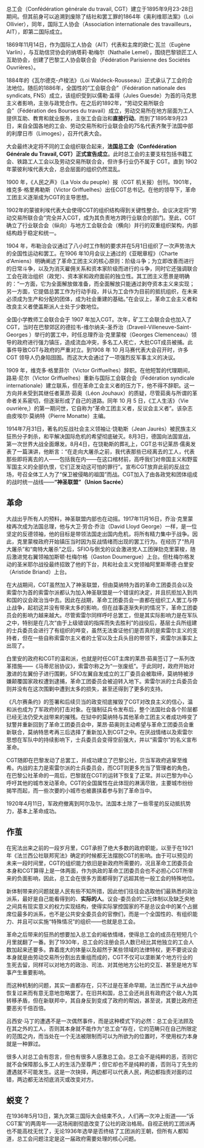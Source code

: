 总工会（Confédération générale du travail, CGT）建立于1895年9月23-28日期间。但其前身可以追溯到废除了结社和罢工罪的1864年《奥利维耶法案》（Loi Ollivier），同年，国际工人协会（Association internationale des travailleurs，AIT），即第二国际成立。

1869年11月14日，作为国际工人协会（AIT）代表和主席的欧仁·瓦兰（Eugène Varlin），与互助信贷协会的纳塔莉·勒梅尔（Nathalie Lemel），围绕巴黎锁匠工人互助协会，创建了巴黎工人协会联合会（Fédération Parisienne des Sociétés Ouvrières）。

1884年的《瓦尔德克-卢梭法》（Loi Waldeck-Rousseau）正式承认了工会的合法地位。随后的1886年，全国性的“工会联合会”（Fédération nationale des syndicats, FNS）成立，该组织受到以儒勒·盖得（Jules Guesde）为首的马克思主义者影响，主张与政党合作。在之后的1892年，“劳动交易所联合会”（Fédération des Bourses du travail）成立，劳动交易所在地方层面为工人提供互助、教育和就业服务，主张工会自治和**直接行动**。而到了1895年9月23日，来自全国各地的工会、劳动交易所和行业联合会的75名代表齐聚于法国中部的利摩日市（Limoges），召开代表大会。

大会最终决定将不同的工会组织联合起来，**法国总工会（Confédération Générale du Travail, CGT）正式宣告成立**。此时总工会的主要支柱包括书籍工会、铁路工人工会以及劳动交易所联合会，但许多行业仍不属于 CGT。直到 1902 年蒙彼利埃代表大会，总会层面的组织仍然混乱。

1900 年，《人民之声》（La Voix du peuple）报（CGT 机关报）创刊。1901年，维克多·格里弗勒斯（Victor Griffuelhes）出任CGT总书记。在他的领导下，革命工团主义逐渐成为CGT的主导思想。

1902年的蒙彼利埃代表大会使得CGT的组织结构得到关键性整合。会议决定将“劳动交易所联合会”完全并入CGT，成为其负责地方跨行业联合的部门。至此，CGT确立了行业联合会（纵向）与地方工会联合会（横向）并行的双重组织架构，内部结构趋于稳定和统一。

1904 年，布勒治会议通过了八小时工作制的要求并在5月1日组织了一次声势浩大的全国性运动和罢工。在1906 年10月会议上通过的《亚眠章程》（Charte d'Amiens）明确阐述了革命工团主义的核心原则：阶级斗争；为立即改善而进行的日常斗争，以及为消灭雇佣关系和资本家阶级而进行的斗争，同时它还强调联合工会在政治组织（政党）、资本家和政府面前的独立性。其工团主义愿景是明确的：“一方面，它为全面解放做准备，而全面解放只能通过剥夺资本主义来实现；另一方面，它提倡总罢工作为行动手段，并认为工会作为目前的抵抗组织，在未来必须成为生产和分配的团体，成为社会重建的基础。”在会议上，革命工会主义者和改良主义者使盖斯派人士处于少数地位。

全国小学教师工会联合会于 1907 年加入CGT。次年，矿工工会联合会也加入了 CGT，当时在巴黎郊区的德拉韦-维尔纳夫-圣乔治（Draveil-Villeneuve-Saint-Georges ）举行的罢工中，时任总理乔治·克里蒙梭（Georges Clemenceau）领导的政府进行强力镇压，造成流血冲突，多名工人死亡，大批CGT成员被捕。此事件导致CGT与政府的严重对立。到1908 年 10 月马赛代表大会召开时，许多 CGT 领导人仍身陷囹圄。而这次大会通过了一项强烈反军事主义的决议。

1909 年，维克多·格里菲尔（Victor Griffuelhes）辞职。在他短暂的代理期间，路易·尼尔（Victor Griffuelhes）重新与国际工会联合会（Fédération syndicale internationale）建立联系，但在革命工会主义者的压力下，他不得不辞职。这一方向并未受到其继任者莱昂·茹奥（Léon Jouhaux）的质疑，尽管茹奥与所谓的革命者关系密切，但逐渐形成了自己的道路。同年 10 月 5 日，《工人生活》（Vie ouvrière,）的第一期问世，它自称为“革命工团主义者，反议会主义者”。该杂志由皮埃尔·莫纳特（Pierre Monatte）主编。

1914年7月31日，著名的反战社会主义领袖让·饶勒斯（Jean Jaurès）被民族主义狂热分子刺杀，和平解决国际危机的希望彻底破灭。8月3日，德国向法国宣战，第一次世界大战全面爆发。8月4日，在饶勒斯的葬礼上，CGT总书记莱昂·儒奥发表了一篇演讲，他断言：“在走向大屠杀之前，我代表那些已经离去的工人，代表那些即将离去的人——包括我在内——在这口棺材前，高呼我们对帝国主义和野蛮军国主义的全部仇恨，它们正发动这可怕的罪行”。宣布CGT放弃此前的反战立场，号召全体工人为了“保卫被侵略的祖国”而战。CGT加入了由各政党和团体组成的战时统一战线——**“神圣联盟”（Union Sacrée）**

## **革命**

大战出乎所有人的预料，神圣联盟内部也在动摇。1917年11月16日，乔治·克里蒙梭再次成为法国总理，他与大卫·劳合·乔治（David Lloyd George）一样，是一位坚定的反德领袖，他的目标是带领法国走出国内危机，将所有精力集中于战争。因此，克里蒙梭政府开始镇压当时因为反战情绪而出现的罢工行为。在经历了“热月大屠杀”和“南特大屠杀”之后，SFIO与倒戈的议会激进党人工团弹劾克里蒙梭，随后激进党右翼领袖加斯顿·杜梅尔格（Gaston Doumergue）上台。但杜梅尔格发动的圣米耶尔战役最终招致了他的下台，共和社会主义党领袖阿里斯蒂德·白里安（Aristide Briand）上台。

在大战期间，CGT虽然加入了神圣联盟，但由莫纳特为首的革命工团委员会以及索雷尔为首的索雷尔派都认为加入神圣联盟是一个错误的决定，并且抗拒加入到共和国的议会政治当中去。因此在战期，革命工团委员会一直都在组织工人罢工与停止战争，起初这并没有带来太多的影响，但在战事逐渐失利的情况下，革命工团委员会的影响力越来越大。尽管索雷尔同样呼吁总罢工，但是其实际影响力是在军队之中，特别是在几次“由于上级错误的指挥而失去胜利”的战役后，基层士兵所组建的士兵委员会进行了有组织的哗变，虽然无法查证他们是否真的是索雷尔主义的支持者，但在一些自称索雷尔主义者的士官以及士兵头目的带领下，索雷尔派事实上出现了。

白里安的政府和CGT的温和派，也就是时任CGT主席的莱昂·茹奥签订了一系列改革措施——《马蒂尼翁协议》，索雷尔称之为“一张废纸”。于此同时，政府开始对激进的左翼份子进行围剿，SFIO左翼自发成立的工厂委员会被取缔，莫纳特被涉嫌颠覆国家政权遭到逮捕，革命工团委员会被迫转入地下。索雷尔派的士兵委员会则并没有在这次围剿中遭到太多的损失，甚至还得到了更多的支持。

《凡尔赛条约》的签署和后续贝当的政变彻底摧毁了CGT对改良主义的信心，温和派也成为了军政府的打击对象。在强制征兵令发布后，整个法国社会各个阶层都已经无法仍受大战带来的摧残。在狱中的莫纳特与其他革命工团主义者成功哗变了狱警并重新回到了革命工团委员会中，莱昂·茹奥则主动希望与革命工团委员会重新联合，莫纳特思考再三后选择了重新加入到CGT之中。在厌战情绪以及索雷尔思想在军队中的持续影响下，士兵委员会变得空前强大，并以“索雷尔”的名义宣布革命。

CGT随即在巴黎发动了总罢工，并成功建立了巴黎公社，贝当军政府逃窜至维希。内战的主力是索雷尔派的士兵委员会，而CGT则更多充当了管理者的角色，在巴黎公社革命的一周后，巴黎就在CGT的运转下恢复了正常。并以巴黎为中心呼吁其他的城市发动革命。CGT的全国属性在此体现的淋漓尽致，主要城市纷纷揭竿而起，而一些次要的小城市也被裹挟着参与到了革命当中。

1920年4月11日，军政府撤离到阿尔及尔。法国本土除了一些零星的反动抵抗势力，基本上革命成功。

## 作茧

在宪法出来之前的一段岁月里，CGT承担了绝大多数的政府职能，以至于在1921年《法兰西公社联邦宪法》确定的时候都无法摆脱CGT的影响。由于可以预见的未来一段时间里，CGT的组织能力依旧是新政府所需要的，况且革命工团委员会本身和CGT算得上是一体两面，作为执政的革命工团委员会也不必担心CGT所带来的负面影响，因此，总工会在很多方面都得到了远超其他一般工会的特殊地位。

新体制带来的问题就是人民有些不知所措，因此他们往往会选取他们最熟悉的政治派系，最好是自己能看得到的、**实际的人**。议会-委员会的二元体制以及缺乏央地之间具有现实意义的权力实现结构，使得实际掌控国家的不是总议会中的某个占据席位最多的派系，也不是公共安全委员会的官僚们，而是一个全国性的、有组织能力、并且可以实施“特殊情况”的组织——也就是总工会。

革命之后带来的狂热的想要加入总工会的皈依情绪，使得总工会的成员在短短几个月里就翻了一番。到了1930年，总工会的注册会员人数已经比其他独立的工会人数加起来还要多。靠着庞大的体量以及超然于某些领域的法律特权，更不要说议会本身就是由劳动交易所分割出去重组而成的，CGT不仅可以垄断某个地方行业的生死去留，同样可以对地方的政治、司法、对其他地方公社的交互、甚至是地方军事产生重要影响。

而这种机制的问题，其实一直都存在，只不过是在革命早期，法兰西忙于从大战中恢复过来而有意无意地忽略罢了。在旧共和国，总工会还尚且有政府这个敌人为其转移矛盾，但在新联邦中，其自身反到变成了政府的帮凶，甚至说，其要比政府还要恶劣千倍百倍。

吕西安·马丁的遭遇不是一次偶然事件，而是这种模式下的必然：总工会无法顾及在其之外的工人，否则其本身就不能作为“总工会”存在，它的范畴只在自己所限定的范围之内，而当处在一个无法被限制而可以为所欲为的位置时，不使用权力本身就是一种罪过。

很多人对总工会有怨言，但也有很多人感激总工会。总工会不是纯粹的恶，否则它就不会保障那么多工人的生活乃至尊严；但它却也不是纯粹的善，否则马丁先生的遭遇就不可能发生。这是一次抉择，两边都可以代表人民，两边都指责对面的过错，两边都无法彻底消灭或改变对方。

  

## 蜕变？

在1936年5月13日，第九次第三国际大会结束不久，人们再一次冲上街道——“诉CGT案”的两周年——这场闹剧彻底改变了公社的政治格局。自视正统的工团派再也不能高枕无忧了，无论1936年选举是否终结了工团派的王朝，但所有人都知道，总工会问题注定是这一届政府需要处理的核心问题。